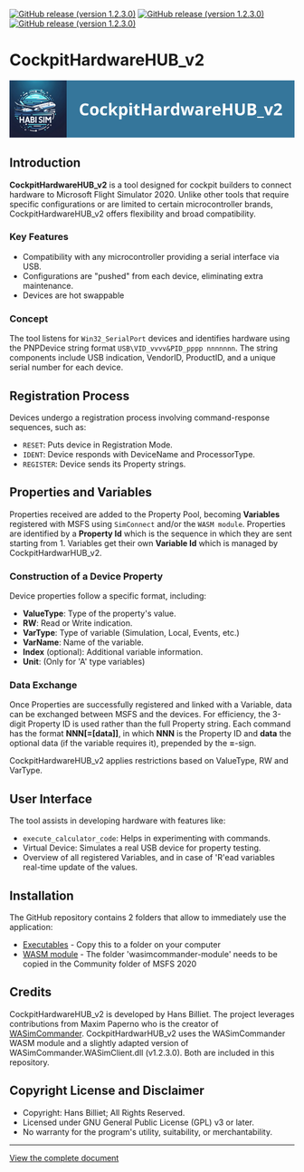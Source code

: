 [![GitHub release (version 1.2.3.0)](https://img.shields.io/badge/Executables-v1.2.3.0-blue)](https://github.com/HansBilliet/CockpitHardwareHUB_v2/tree/master/Executables)
[![GitHub release (version 1.2.3.0)](https://img.shields.io/badge/WASM--Module-v1.2.0.0-blue)](https://github.com/HansBilliet/CockpitHardwareHUB_v2/tree/master/WASM%20Module)
[![GitHub release (version 1.2.3.0)](https://img.shields.io/badge/Documentation-v1.2.3.0-blue)](https://github.com/HansBilliet/CockpitHardwareHUB_v2/blob/master/CockpitHardwareHUB%20Readme.docx)

# CockpitHardwareHUB_v2

<p align="center">
  <img src="assets/CockpitHardwareHUB_v2.png" alt="CockpitHardwareHUB_v2 Logo">
</p>

## Introduction
**CockpitHardwareHUB_v2** is a tool designed for cockpit builders to connect hardware to Microsoft Flight Simulator 2020. Unlike other tools that require specific configurations or are limited to certain microcontroller brands, CockpitHardwareHUB_v2 offers flexibility and broad compatibility.

### Key Features
- Compatibility with any microcontroller providing a serial interface via USB.
- Configurations are "pushed" from each device, eliminating extra maintenance.
- Devices are hot swappable

### Concept
The tool listens for `Win32_SerialPort` devices and identifies hardware using the PNPDevice string format `USB\VID_vvvv&PID_pppp
nnnnnnn`. The string components include USB indication, VendorID, ProductID, and a unique serial number for each device.

## Registration Process
Devices undergo a registration process involving command-response sequences, such as:
- `RESET`: Puts device in Registration Mode.
- `IDENT`: Device responds with DeviceName and ProcessorType.
- `REGISTER`: Device sends its Property strings.

## Properties and Variables
Properties received are added to the Property Pool, becoming **Variables** registered with MSFS using `SimConnect` and/or the `WASM module`. Properties are identified by a **Property Id** which is the sequence in which they are sent starting from 1. Variables get their own **Variable Id** which is managed by CockpitHardwarHUB_v2.

### Construction of a Device Property
Device properties follow a specific format, including:
- **ValueType**: Type of the property's value.
- **RW**: Read or Write indication.
- **VarType**: Type of variable (Simulation, Local, Events, etc.)
- **VarName**: Name of the variable.
- **Index** (optional): Additional variable information.
- **Unit**: (Only for 'A' type variables)

### Data Exchange
Once Properties are successfully registered and linked with a Variable, data can be exchanged between MSFS and the devices. For efficiency, the 3-digit Property ID is used rather than the full Property string. Each command has the format **NNN[=[data]]**, in which **NNN** is the Property ID and **data** the optional data (if the variable requires it), prepended by the **=**-sign.

CockpitHardwareHUB_v2 applies restrictions based on ValueType, RW and VarType.

## User Interface
The tool assists in developing hardware with features like:
- `execute_calculator_code`: Helps in experimenting with commands.
- Virtual Device: Simulates a real USB device for property testing.
- Overview of all registered Variables, and in case of 'R'ead variables real-time update of the values.

## Installation

The GitHub repository contains 2 folders that allow to immediately use the application:
- [Executables](https://github.com/HansBilliet/CockpitHardwareHUB/tree/master/Executabes) - Copy this to a folder on your computer
- [WASM module](https://github.com/HansBilliet/CockpitHardwareHUB_v2/tree/master/WASM%20Module) - The folder 'wasimcommander-module' needs to be copied in the Community folder of MSFS 2020

## Credits
CockpitHardwareHUB_v2 is developed by Hans Billiet. The project leverages contributions from Maxim Paperno who is the creator of [WASimCommander](https://github.com/mpaperno/WASimCommander/tree/). CockpitHardwarHUB_v2 uses the WASimCommander WASM module and a slightly adapted version of WASimCommander.WASimClient.dll (v1.2.3.0). Both are included in this repository.

## Copyright License and Disclaimer
- Copyright: Hans Billiet; All Rights Reserved.
- Licensed under GNU General Public License (GPL) v3 or later.
- No warranty for the program's utility, suitability, or merchantability.

---

[View the complete document](CockpitHardwareHUB%20Readme.docx)
